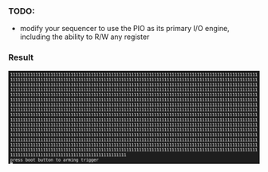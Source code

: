 ### TODO:

- modify your sequencer to use the PIO as its primary I/O engine, including the ability to R/W any register 


### Result

<div align=center>
<img src="https://github.com/lihzhao14/ese5190_lab2B_part1-10/blob/main/07_pio_sequencer/image.png" width="700">  
</div>
